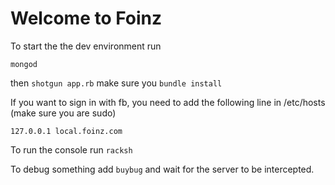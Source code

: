 Welcome to Foinz
=================

To start the the dev environment run 

`mongod`


then ```shotgun app.rb``` make sure you `bundle install`

If you want to sign in with fb, you need to add the following line in /etc/hosts
(make sure you are sudo)

```127.0.0.1 local.foinz.com```


To run the console run ```racksh```

To debug something add ```buybug``` and wait for the server to be intercepted. 
